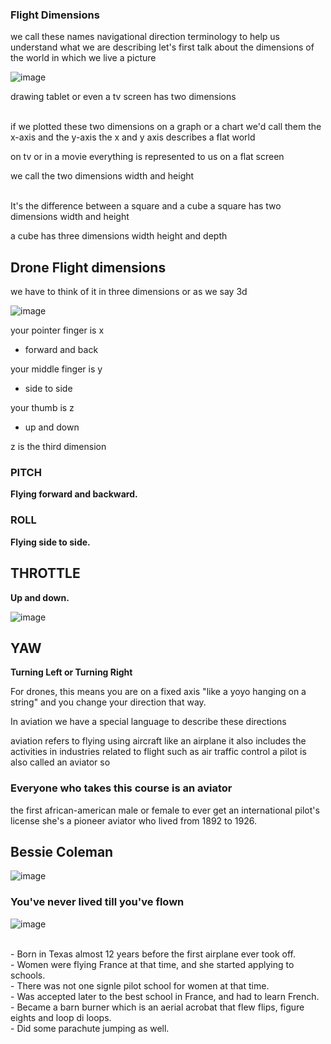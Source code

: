 ### Flight Dimensions
we call these names navigational direction terminology to help us understand
what we are describing let's first talk about the dimensions of the world in which we live a picture

![image](https://github.com/ions29/cpp-reading-material/assets/127531384/c45cc7c9-4697-4f13-a76b-58b1369f27db)

drawing tablet or even a tv screen has two dimensions<br><br>

if we plotted these two dimensions on a graph or a chart we'd call them the x-axis and the y-axis the x and y axis describes a flat world<br>

on tv or in a movie everything is represented to us on a flat screen <br>

we call the two dimensions width and height<br><br>

It's the difference between a square and a cube a square has two dimensions width and height

a cube has three dimensions width height and depth

## Drone Flight dimensions

we have to think of it in three dimensions or as we say 3d<br>

![image](https://github.com/ions29/cpp-reading-material/assets/127531384/42fdff26-769d-4b4a-af67-aecdebb362f0)

your pointer finger is x<br>
- forward and back<br>

your middle finger is y<br>
- side to side<br>

your thumb is z <br>
- up and down<br>

z is the third dimension<br>


### PITCH

**Flying forward and backward.**

### ROLL

**Flying side to side.**

## THROTTLE

**Up and down.**

![image](https://github.com/ions29/cpp-reading-material/assets/127531384/c0d873f3-3148-47fc-b1b6-2802161f7064)

## YAW

**Turning Left or Turning Right**

For drones, this means you are on a fixed axis "like a yoyo hanging on a string" and you change your direction that way.





In aviation we have a special language to describe these directions<br>

aviation refers to flying using aircraft like an airplane it also includes the activities in industries related to flight such as air traffic control a pilot is also called an aviator so 

### Everyone who takes this course is an aviator

the first african-american male or female to ever get an international pilot's license
she's a pioneer aviator who lived from 1892 to 1926.

## Bessie Coleman
![image](https://github.com/ions29/cpp-reading-material/assets/127531384/64934835-abb5-4d9f-bf54-18b295c558d1)


### You've never lived till you've flown

![image](https://github.com/ions29/cpp-reading-material/assets/127531384/285f9ae8-4aab-481b-9a5f-ce9d9281f8e3)

<br>
- Born in Texas almost 12 years before the first airplane ever took off.<br>
- Women were flying France at that time, and she started applying to schools.<br>
- There was not one signle pilot school for women at that time.<br>
- Was accepted later to the best school in France, and had to learn French.<br>
- Became a barn burner which is an aerial acrobat that flew flips, figure eights and loop di loops.<br>
- Did some parachute jumping as well.<br><br>

